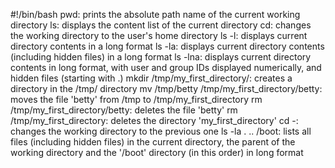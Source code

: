 #!/bin/bash
pwd: prints the absolute path name of the current working directory
ls: displays the content list of the current directory
cd: changes the working directory to the user's home directory
ls -l: displays current directory contents in a long format
ls -la: displays current directory contents (including hidden files) in a long format
ls -lna: displays current directory contents in long format, with user and group IDs displayed numerically, and hidden files (starting with .)
mkdir /tmp/my_first_directory/: creates a directory in the /tmp/ directory
mv /tmp/betty /tmp/my_first_directory/betty: moves the file 'betty' from /tmp to /tmp/my_first_directory
rm /tmp/my_first_directory/betty: deletes the file 'betty'
rm /tmp/my_first_directory: deletes the directory 'my_first_directory'
cd -: changes the working directory to the previous one
ls -la . .. /boot: lists all files (including hidden files) in the current directory, the parent of the working directory and the '/boot' directory (in this order) in long format
